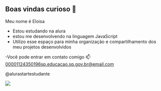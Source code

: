 ##  Boas vindas curioso 🫦


Meu nome é Eloisa 

- Estou estudando na alura
- estou me desenvolvendo na linguagem JavaScript
- Utilizo esse espaço para minha organização e compartilhamento dos meu projetos desenvolvidos

-Você pode entrar em contato comigo 📫
00001124350196sp.educacao.sp.gov.br@email.com

@alurastartestudante

![](https://media1.tenor.com/m/s1bdw4t67GAAAAAd/cavalinho-corinthians.gif)



